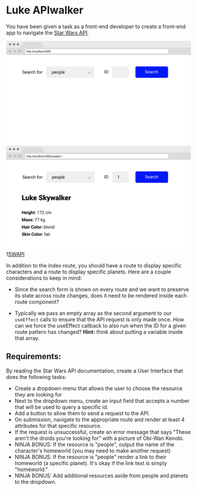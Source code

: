 # Luke APIwalker
You have been given a task as a front-end developer to create a front-end app to navigate the [Star Wars API](https://swapi.dev/).

![Luke](star.png)
![StarWars](character.png)
1[SWAPI](planets.png)


In addition to the index route, you should have a route to display specific characters and a route to display specific planets. Here are a couple considerations to keep in mind:

- Since the search form is shown on every route and we want to preserve its state across route changes, does it need to be rendered inside each route component?

- Typically we pass an empty array as the second argument to our `useEffect` calls to ensure that the API request is only made once. How can we force the useEffect callback to also run when the ID for a given route pattern has changed? **Hint:** think about putting a variable inside that array.

## Requirements:

By reading the Star Wars API documentation, create a User Interface that does the following tasks:
- Create a dropdown menu that allows the user to choose the resource they are looking for
- Next to the dropdown menu, create an input field that accepts a number that will be used to query a specific id.
- Add a button to allow them to send a request to the API.
- On submission, navigate to the appropriate route and render at least 4 attributes for that specific resource.
- If the request is unsuccessful, create an error message that says "These aren't the droids you're looking for" with a picture of Obi-Wan Kenobi.
- NINJA BONUS: If the resource is "people", output the name of the character's homeworld (you may need to make another request)
- NINJA BONUS: If the resource is "people" render a link to their homeworld (a specific planet). It's okay if the link text is simply "homeworld."
- NINJA BONUS: Add additional resources aside from people and planets to the dropdown.